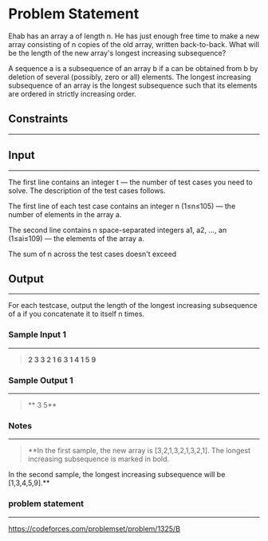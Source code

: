 # Problem Statement
Ehab has an array a of length n. He has just enough free time to make a new array consisting of n copies of the old array, written back-to-back. What will be the length of the new array's longest increasing subsequence?

A sequence a is a subsequence of an array b if a can be obtained from b by deletion of several (possibly, zero or all) elements. The longest increasing subsequence of an array is the longest subsequence such that its elements are ordered in strictly increasing order.

## Constraints
---


## Input
----
The first line contains an integer t — the number of test cases you need to solve. The description of the test cases follows.

The first line of each test case contains an integer n (1≤n≤105) — the number of elements in the array a.

The second line contains n space-separated integers a1, a2, …, an (1≤ai≤109) — the elements of the array a.

The sum of n across the test cases doesn't exceed  

## Output
---
For each testcase, output the length of the longest increasing subsequence of a if you concatenate it to itself n times.

### Sample Input 1
----
> **2
3
3 2 1
6
3 1 4 1 5 9**

### Sample Output  1
----
> ** 3
5**

### Notes
----
> **In the first sample, the new array is [3,2,1,3,2,1,3,2,1]. The longest increasing subsequence is marked in bold.

In the second sample, the longest increasing subsequence will be [1,3,4,5,9].**

### problem statement
---
https://codeforces.com/problemset/problem/1325/B